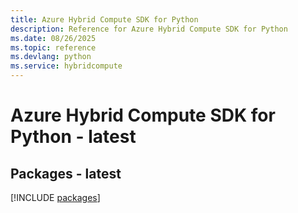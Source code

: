 ```yaml
---
title: Azure Hybrid Compute SDK for Python
description: Reference for Azure Hybrid Compute SDK for Python
ms.date: 08/26/2025
ms.topic: reference
ms.devlang: python
ms.service: hybridcompute
---
```

# Azure Hybrid Compute SDK for Python - latest
## Packages - latest
[!INCLUDE [packages](hybrid-compute-index.md)]